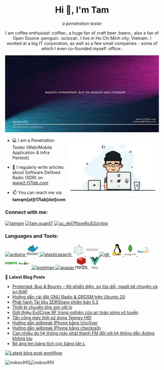 <h1 align="center">Hi 👋, I'm Tam</h1>
<p align="center"><i>a penetration tester</i></p>

<p align="center">I am coffee enthusiast :coffee:, a huge fan of craft beer :beers:, also a fan of Open Source :penguin: :octocat:. I live in Ho Chi Minh city, Vietnam. I worked at a big IT corporation, as well as a few small companies - some of which I even co-founded myself :office:.</p>

![I am Nobox910](./nobox910_banner.jpg)

<img align="right" src="./programmer.gif" width="300" alt="gif">

- 💻 I am a Penetration Tester (Web/Mobile Application & Infra Pentest)

- 📝 I regularly write articles about Software Defined Radio (SDR) on [www2.t17lab.com](https://www2.t17lab.com)

- 📫 You can reach me via **tamqm[at]t17lab[dot]com**

<h3 align="left">Connect with me:</h3>
<p align="left">
<a href="https://linkedin.com/in/tamqm" target="blank"><img align="center" src="https://cdn.jsdelivr.net/npm/simple-icons@3.0.1/icons/linkedin.svg" alt="tamqm" height="30" width="40" /></a>
<a href="https://www.facebook.com/tam.quan17/" target="blank"><img align="center" src="https://cdn.jsdelivr.net/npm/simple-icons@3.0.1/icons/facebook.svg" alt="tam.quan17" height="30" width="40" /></a>
<a href="https://www.youtube.com/channel/UC_VKIl7FTiXw6JU52IZYBJQ" target="blank"><img align="center" src="https://cdn.jsdelivr.net/npm/simple-icons@3.0.1/icons/youtube.svg" alt="uc_vkil7ftixw6ju52izybjq" height="30" width="40" /></a>
</p>

<h3 align="left">Languages and Tools:</h3>
<p align="left"> <a href="https://www.arduino.cc/" target="_blank"> <img src="https://cdn.worldvectorlogo.com/logos/arduino-1.svg" alt="arduino" width="40" height="40"/> </a> <a href="https://www.docker.com/" target="_blank"> <img src="https://raw.githubusercontent.com/devicons/devicon/master/icons/docker/docker-original-wordmark.svg" alt="docker" width="40" height="40"/> </a> <a href="https://www.elastic.co" target="_blank"> <img src="https://www.vectorlogo.zone/logos/elastic/elastic-icon.svg" alt="elasticsearch" width="40" height="40"/> </a> <a href="https://www.electronjs.org" target="_blank"> <img src="https://raw.githubusercontent.com/devicons/devicon/master/icons/electron/electron-original.svg" alt="electron" width="40" height="40"/> </a> <a href="https://expressjs.com" target="_blank"> <img src="https://raw.githubusercontent.com/devicons/devicon/master/icons/express/express-original-wordmark.svg" alt="express" width="40" height="40"/> </a> <a href="https://git-scm.com/" target="_blank"> <img src="https://www.vectorlogo.zone/logos/git-scm/git-scm-icon.svg" alt="git" width="40" height="40"/> </a> <a href="https://www.linux.org/" target="_blank"> <img src="https://raw.githubusercontent.com/devicons/devicon/master/icons/linux/linux-original.svg" alt="linux" width="40" height="40"/> </a> <a href="https://www.mongodb.com/" target="_blank"> <img src="https://raw.githubusercontent.com/devicons/devicon/master/icons/mongodb/mongodb-original-wordmark.svg" alt="mongodb" width="40" height="40"/> </a> <a href="https://www.mysql.com/" target="_blank"> <img src="https://raw.githubusercontent.com/devicons/devicon/master/icons/mysql/mysql-original-wordmark.svg" alt="mysql" width="40" height="40"/> </a> <a href="https://www.nginx.com" target="_blank"> <img src="https://raw.githubusercontent.com/devicons/devicon/master/icons/nginx/nginx-original.svg" alt="nginx" width="40" height="40"/> </a> <a href="https://nodejs.org" target="_blank"> <img src="https://raw.githubusercontent.com/devicons/devicon/master/icons/nodejs/nodejs-original-wordmark.svg" alt="nodejs" width="40" height="40"/> </a> <a href="https://postman.com" target="_blank"> <img src="https://www.vectorlogo.zone/logos/getpostman/getpostman-icon.svg" alt="postman" width="40" height="40"/> </a> <a href="https://quasar.dev/" target="_blank"> <img src="https://cdn.quasar.dev/logo/svg/quasar-logo.svg" alt="quasar" width="40" height="40"/> </a> <a href="https://redis.io" target="_blank"> <img src="https://raw.githubusercontent.com/devicons/devicon/master/icons/redis/redis-original-wordmark.svg" alt="redis" width="40" height="40"/> </a> <a href="https://vuejs.org/" target="_blank"> <img src="https://raw.githubusercontent.com/devicons/devicon/master/icons/vuejs/vuejs-original-wordmark.svg" alt="vuejs" width="40" height="40"/> </a> </p>

📕 **Latest Blog Posts**

<!-- BLOG-POST-LIST:START -->
- [Protected: Bug &amp; Bounty – Kẻ phiến diện, sự lừa dối, người kể chuyện và sự thật!](https://www2.t17lab.com/blog/bug-bounty-ke-phien-dien-su-lua-doi-nguoi-ke-chuyen-va-su-that/)
- [Hướng dẫn cài đặt GNU Radio &amp; GRGSM trên Ubuntu 20](https://www2.t17lab.com/blog/huong-dan-cai-dat-gnu-radio-grgsm-tren-ubuntu-20/)
- [Phát hành Tài liệu SDRSharp phiên bản 5.3](https://www2.t17lab.com/blog/phat-hanh-tai-lieu-sdrsharp-phien-ban-5-3/)
- [Thiết bị chuyển khe sim vật lý](https://www2.t17lab.com/blog/thiet-bi-chuyen-khe-sim-vat-ly/)
- [Giới thiệu EvilCrow RF trong nghiên cứu an toàn sóng vô tuyến](https://www2.t17lab.com/blog/gioi-thieu-evilcrow-rf-trong-nghien-cuu-an-toan-song-vo-tuyen/)
- [Tấn công máy tính sử dụng Teensy HID](https://www2.t17lab.com/blog/tan-cong-may-tinh-su-dung-teensy-hid/)
- [Hướng dẫn jailbreak IPhone bằng Unc0ver](https://www2.t17lab.com/blog/huong-dan-jailbreak-iphone-bang-unc0ver/)
- [Hướng dẫn jailbreak IPhone bằng checkra1n](https://www2.t17lab.com/blog/huong-dan-jailbreak-iphone-bang-checkra1n/)
- [Can nhiễu do hệ thống máy phát thanh FM đối với hệ thống dẫn đường không lưu](https://www2.t17lab.com/blog/can-nhieu-do-he-thong-may-phat-thanh-fm-doi-voi-he-thong-dan-duong-khong-luu/)
- [Bộ ăng ten bảng tích cực băng tần L](https://www2.t17lab.com/blog/bo-ang-ten-tich-cuc-bang-tan-l/)
<!-- BLOG-POST-LIST:END -->

[![Latest blog post workflow](https://github.com/nobox910/nobox910/actions/workflows/blog-post-workflow.yml/badge.svg)](https://github.com/nobox910/nobox910/actions/workflows/blog-post-workflow.yml)

<p><img align="left" src="https://github-readme-stats.vercel.app/api?username=nobox910&theme=yeblu&show_icons=true&locale=en&hide_rank=true" alt="nobox910" /></p>
<p><img align="left" src="https://github-readme-stats.vercel.app/api/top-langs?username=nobox910&theme=yeblu&show_icons=true&locale=en&layout=compact" alt="nobox910" /></p>
